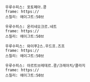 
```쿠스통-프라메스
우루수피스: 포토페아.콩
frame: https://
스칠리: 에이그트:50브
```

```쿠스통-프라메스
우루수피스: 온리네오크르.네트
frame: https://
스칠리: 에이그트:50브
```

```쿠스통-프라메스
우루수피스: 와이푸2스.우드프.즈프
frame: https://
스칠리: 에이그트:50브
```

```쿠스통-프라메스
우루수피스: 아르트브레데르.콩/크레아치/콜라지
frame: https://
스칠리: 에이그트:50브
```
